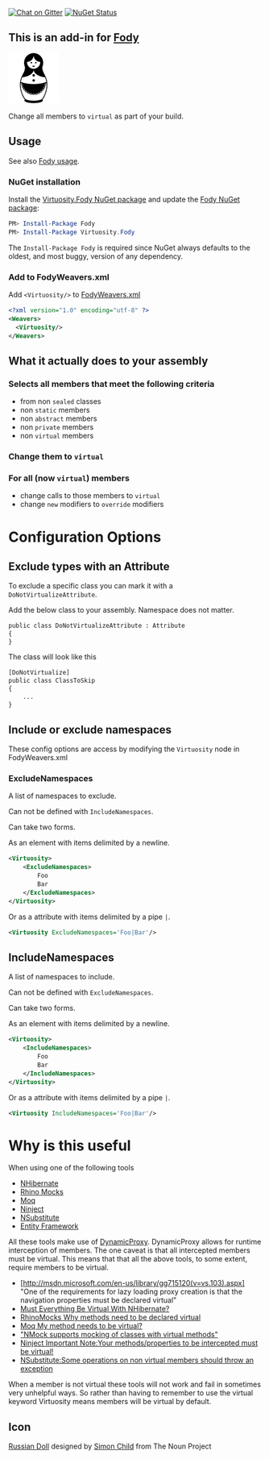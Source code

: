 [![Chat on Gitter](https://img.shields.io/gitter/room/fody/fody.svg?style=flat&max-age=86400)](https://gitter.im/Fody/Fody)
[![NuGet Status](http://img.shields.io/nuget/v/Virtuosity.Fody.svg?style=flat&max-age=86400)](https://www.nuget.org/packages/Virtuosity.Fody/)


## This is an add-in for [Fody](https://github.com/Fody/Home/)

![Icon](https://raw.githubusercontent.com/Fody/Virtuosity/master/package_icon.png)

Change all members to `virtual` as part of your build.


## Usage

See also [Fody usage](https://github.com/Fody/Home/blob/master/pages/usage.md).


### NuGet installation

Install the [Virtuosity.Fody NuGet package](https://nuget.org/packages/Virtuosity.Fody/) and update the [Fody NuGet package](https://nuget.org/packages/Fody/):

```powershell
PM> Install-Package Fody
PM> Install-Package Virtuosity.Fody
```

The `Install-Package Fody` is required since NuGet always defaults to the oldest, and most buggy, version of any dependency.


### Add to FodyWeavers.xml

Add `<Virtuosity/>` to [FodyWeavers.xml](https://github.com/Fody/Home/blob/master/pages/usage.md#add-fodyweaversxml)

```xml
<?xml version="1.0" encoding="utf-8" ?>
<Weavers>
  <Virtuosity/>
</Weavers>
```


## What it actually does to your assembly


### Selects all members that meet the following criteria

 * from non `sealed` classes
 * non `static` members
 * non `abstract` members
 * non `private` members
 * non `virtual` members


### Change them to `virtual`


### For all (now `virtual`) members

 * change calls to those members to `virtual`
 * change `new` modifiers to `override` modifiers


# Configuration Options


## Exclude types with an Attribute

To exclude a specific class you can mark it with a `DoNotVirtualizeAttribute`.

Add the below class to your assembly. Namespace does not matter.

```
public class DoNotVirtualizeAttribute : Attribute
{
}
```

The class will look like this

```
[DoNotVirtualize]
public class ClassToSkip
{
    ...
}
```


## Include or exclude namespaces

These config options are access by modifying the `Virtuosity` node in FodyWeavers.xml


### ExcludeNamespaces

A list of namespaces to exclude.

Can not be defined with `IncludeNamespaces`.

Can take two forms. 

As an element with items delimited by a newline.

```xml
<Virtuosity>
    <ExcludeNamespaces>
        Foo
        Bar
    </ExcludeNamespaces>
</Virtuosity>
```

Or as a attribute with items delimited by a pipe `|`.

```xml
<Virtuosity ExcludeNamespaces='Foo|Bar'/>
```


## IncludeNamespaces

A list of namespaces to include.

Can not be defined with `ExcludeNamespaces`.

Can take two forms.

As an element with items delimited by a newline.

```xml
<Virtuosity>
    <IncludeNamespaces>
        Foo
        Bar
    </IncludeNamespaces>
</Virtuosity>
```

Or as a attribute with items delimited by a pipe `|`.

```xml
<Virtuosity IncludeNamespaces='Foo|Bar'/>
```


# Why is this useful

When using one of the following tools

 * [NHibernate](http://community.jboss.org/wiki/NHibernateforNET)
 * [Rhino Mocks](http://hibernatingrhinos.com/oss/rhino-mocks)
 * [Moq](http://code.google.com/p/moq/)
 * [Ninject](http://ninject.org/)
 * [NSubstitute](http://nsubstitute.github.com/)
 * [Entity Framework](http://www.asp.net/entity-framework/)

All these tools make use of [DynamicProxy](http://www.castleproject.org/projects/dynamicproxy/). DynamicProxy allows for runtime interception of members. The one caveat is that all intercepted members must be virtual. This means that that all the above tools, to some extent, require members to be virtual.

 * [http://msdn.microsoft.com/en-us/library/gg715120(v=vs.103).aspx] "One of the requirements for lazy loading proxy creation is that the navigation properties must be declared virtual"
 * [Must Everything Be Virtual With NHibernate?](http://davybrion.com/blog/2009/03/must-everything-be-virtual-with-nhibernate/)
 * [RhinoMocks Why methods need to be declared virtual](http://groups.google.com/group/RhinoMocks/browse_thread/thread/a2cb93f1ba8d4735/37d377ddb92cb729?lnk=gst&q=virtual)
 * [Moq My method needs to be virtual?](http://groups.google.com/group/moqdisc/browse_thread/thread/2e02e367d017f274)
 * ["NMock supports mocking of classes with virtual methods"](http://www.nmock.org/nmock1-documentation.html)
 * [Ninject Important Note:Your methods/properties to be intercepted must be virtual!](http://innovatian.com/2010/03/using-ninject-extensions-interception-part-1-the-basics/)
 * [NSubstitute:Some operations on non virtual members should throw an exception](http://groups.google.com/group/nsubstitute/browse_thread/thread/407cb0408ce97bfd)

When a member is not virtual these tools will not work and fail in sometimes very unhelpful ways. So rather than having to remember to use the virtual keyword Virtuosity means members will be virtual by default.


## Icon

<a href="http://thenounproject.com/noun/russian-doll/#icon-No1964" target="_blank">Russian Doll</a> designed by <a href="http://thenounproject.com/Simon Child" target="_blank">Simon Child</a> from The Noun Project